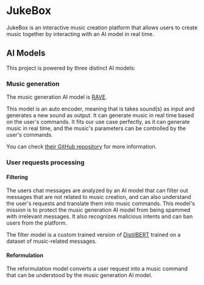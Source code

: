 # JukeBox

JukeBox is an interactive music creation platform that allows users to create music together by interacting with an AI model in real time.

## AI Models

This project is powered by three distinct AI models:

### Music generation

The music generation AI model is [RAVE](https://forum.ircam.fr/projects/detail/rave-vst/).


This model is an auto encoder, meaning that is takes sound(s) as input and generates a new sound as output. It can generate music in real time based on the user's commands.
It fits our use case perfectly, as it can generate music in real time, and the music's parameters can be controlled by the user's commands.

You can check [their GitHub repository](https://github.com/acids-ircam/RAVE) for more information.

### User requests processing

#### Filtering

The users chat messages are analyzed by an AI model that can filter out messages that are not related to music creation, and can also understand the user's requests and translate them into music commands.
This model's mission is to protect the music generation AI model from being spammed with irrelevant messages. It also recognizes malicious intents and can ban users from the platform.

The filter model is a custom trained version of [DistilBERT](https://huggingface.co/docs/transformers/model_doc/distilbert) trained on a dataset of music-related messages.

#### Reformulation

The reformulation model converts a user request into a music command that can be understood by the music generation AI model.
